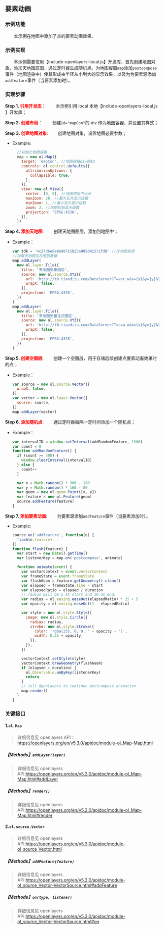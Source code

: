 ## 要素动画

### 示例功能

&ensp;&ensp;&ensp;&ensp;本示例在地图中添加了点的要素动画效果。

### 示例实现

&ensp;&ensp;&ensp;&ensp;本示例需要使用【include-openlayers-local.js】开发库，首先创建地图对象，添加天地图底图，通过定时器生成随机点。为地图容器`map`添加`postcompose`事件（地图渲染中）使其形成由半径从小到大的显示效果，以及为为要素源添加`addfeature`事件（当要素添加时）。

### 实现步骤

**Step 1. <font color=red>引用开发库</font>**：
&ensp;&ensp;&ensp;&ensp;本示例引用 local 本地【include-openlayers-local.js 】开发库；

**Step 2. <font color=red>创建布局</font>**：
&ensp;&ensp;&ensp;&ensp;创建`id="mapCon"`的 div 作为地图容器，并设置其样式；

**Step 3. <font color=red>创建地图对象</font>**:
&ensp;&ensp;&ensp;&ensp;创建地图对象，设置地图必要参数；

- Example:
  ```javascript
    //初始化地图容器
    map = new ol.Map({
      target: 'mapCon', //地图容器div的ID
      controls: ol.control.defaults({
        attributionOptions: {
          collapsible: true,
        },
      }),
      view: new ol.View({
        center: [0, 0], //地图初始中心点
        maxZoom: 28, //最大瓦片显示级数
        minZoom: 1, //最小瓦片显示级数
        zoom: 2, //地图初始显示级数
        projection: 'EPSG:4326',
      }),
    })
  ```

**Step 4. <font color=red>添加天地图</font>**:
&ensp;&ensp;&ensp;&ensp;创建天地图图层，添加到地图中；

- Example：
  ```javascript
  var tdk = '4c27d6e0e8a90715b23a989d42272fd8' //天地图密钥
  //加载天地图瓦片图层数据
  map.addLayer(
    new ol.layer.Tile({
      title: '天地图影像图层',
      source: new ol.source.XYZ({
        url: 'http://t0.tianditu.com/DataServer?T=vec_w&x={x}&y={y}&l={z}&tk=' + tdk,
        wrapX: false,
      }),
      projection: 'EPSG:4326',
    })
  )
  map.addLayer(
    new ol.layer.Tile({
      title: '天地图矢量注记图层',
      source: new ol.source.XYZ({
        url: 'http://t0.tianditu.com/DataServer?T=cva_w&x={x}&y={y}&l={z}&tk=' + tdk,
        wrapX: false,
      }),
      projection: 'EPSG:4326',
    })
  )
  ```

**Step 5. <font color=red>创建空图层</font>**:
&ensp;&ensp;&ensp;&ensp;创建一个空图层，用于存储后续创建点要素动画效果时的点；

- Example：
  ```javascript
  var source = new ol.source.Vector({
    wrapX: false,
  })
  var vector = new ol.layer.Vector({
    source: source,
  })
  map.addLayer(vector)
  ```

**Step 6. <font color=red>添加随机点</font>**:
&ensp;&ensp;&ensp;&ensp;通过定时器每隔一定时间添加一个随机点；

- Example：

  ```javascript
  var intervalID = window.setInterval(addRandomFeature, 1000)
  var count = 0
  function addRandomFeature() {
    if (count >= 500) {
      window.clearInterval(intervalID)
    } else {
      count++
    }

    var x = Math.random() * 360 - 180
    var y = Math.random() * 160 - 80
    var geom = new ol.geom.Point([x, y])
    var feature = new ol.Feature(geom)
    source.addFeature(feature)
  }
  ```

**Step 7. <font color=red>添加要素动画</font>**:
&ensp;&ensp;&ensp;&ensp;为要素源添加`addfeature`事件（当要素添加时）。

- Example:

  ```javascript
  source.on('addfeature', function(e) {
    flash(e.feature)
  })
  function flash(feature) {
    var start = new Date().getTime()
    var listenerKey = map.on('postcompose', animate)

    function animate(event) {
      var vectorContext = event.vectorContext
      var frameState = event.frameState
      var flashGeom = feature.getGeometry().clone()
      var elapsed = frameState.time - start
      var elapsedRatio = elapsed / duration
      // radius will be 5 at start and 30 at end.
      var radius = ol.easing.easeOut(elapsedRatio) * 25 + 5
      var opacity = ol.easing.easeOut(1 - elapsedRatio)

      var style = new ol.style.Style({
        image: new ol.style.Circle({
          radius: radius,
          stroke: new ol.style.Stroke({
            color: 'rgba(255, 0, 0, ' + opacity + ')',
            width: 0.25 + opacity,
          }),
        }),
      })

      vectorContext.setStyle(style)
      vectorContext.drawGeometry(flashGeom)
      if (elapsed > duration) {
        ol.Observable.unByKey(listenerKey)
        return
      }
      // tell OpenLayers to continue postcompose animation
      map.render()
    }
  }
  ```

### 关键接口

#### 1.`ol.Map`

> 详细信息见 openlayers API：https://openlayers.org/en/v5.3.0/apidoc/module-ol_Map-Map.html

##### 【Methods】`addLayer(layer)`

> 详细信息见 openlayers API:https://openlayers.org/en/v5.3.0/apidoc/module-ol_Map-Map.html#addLayer

##### 【Methods】`render()`

> 详细信息见 openlayers API:https://openlayers.org/en/v5.3.0/apidoc/module-ol_Map-Map.html#render

#### 2.`ol.source.Vector`

> 详细信息见 openlayers API:https://openlayers.org/en/v5.3.0/apidoc/module-ol_source_Vector.html

##### 【Methods】`addFeature(feature)`

> 详细信息见 openlayers API:https://openlayers.org/en/v5.3.0/apidoc/module-ol_source_Vector-VectorSource.html#addFeature

##### 【Methods】`on(type, listener)`

> 详细信息见 openlayers API:https://openlayers.org/en/v5.3.0/apidoc/module-ol_source_Vector-VectorSource.html#on
